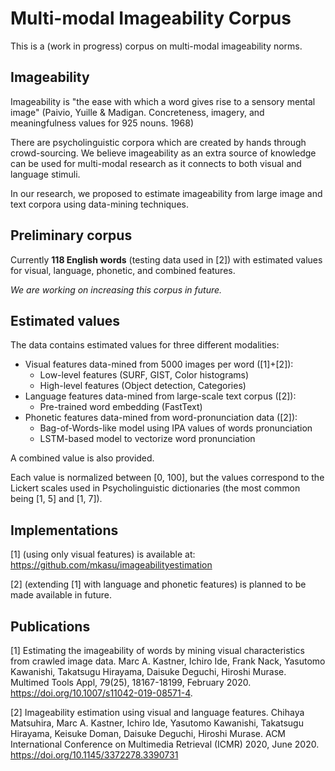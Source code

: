 # Multi-modal Imageability Corpus

This is a (work in progress) corpus on multi-modal imageability norms. 

## Imageability 

Imageability is "the ease with which a word gives rise to a sensory mental image" (Paivio, Yuille & Madigan. Concreteness, imagery, and meaningfulness values for 925 nouns. 1968)

There are psycholinguistic corpora which are created by hands through crowd-sourcing. We believe imageability as an extra source of knowledge can be used for multi-modal research as it connects to both visual and language stimuli. 

In our research, we proposed to estimate imageability from large image and text corpora using data-mining techniques.

## Preliminary corpus

Currently __118 English words__ (testing data used in [2]) with estimated values for visual, language, phonetic, and combined features.

_We are working on increasing this corpus in future._

## Estimated values

The data contains estimated values for three different modalities:

- Visual features data-mined from 5000 images per word ([1]+[2]): 
	- Low-level features (SURF, GIST, Color histograms)
	- High-level features (Object detection, Categories)
- Language features data-mined from large-scale text corpus ([2]):
	- Pre-trained word embedding (FastText)
- Phonetic features data-mined from word-pronunciation data ([2]):
	- Bag-of-Words-like model using IPA values of words pronunciation
	- LSTM-based model to vectorize word pronunciation

A combined value is also provided.

Each value is normalized between [0, 100], but the values correspond to the Lickert scales used in Psycholinguistic dictionaries (the most common being [1, 5] and [1, 7]).

## Implementations

[1] (using only visual features) is available at: https://github.com/mkasu/imageabilityestimation

[2] (extending [1] with language and phonetic features) is planned to be made available in future.

## Publications

[1] Estimating the imageability of words by mining visual characteristics from crawled image data. Marc A. Kastner, Ichiro Ide, Frank Nack, Yasutomo Kawanishi, Takatsugu Hirayama, Daisuke Deguchi, Hiroshi Murase. Multimed Tools Appl, 79(25), 18167-18199, February 2020. https://doi.org/10.1007/s11042-019-08571-4.

[2] Imageability estimation using visual and language features. Chihaya Matsuhira, Marc A. Kastner, Ichiro Ide, Yasutomo Kawanishi, Takatsugu Hirayama, Keisuke Doman, Daisuke Deguchi, Hiroshi Murase. ACM International Conference on Multimedia Retrieval (ICMR) 2020, June 2020. https://doi.org/10.1145/3372278.3390731

